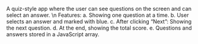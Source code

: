 A quiz-style app where the user can see questions on the screen and can select an answer. \n
Features: 
  a. Showing one question at a time. 
  b. User selects an answer and marked with blue. 
  c. After clicking “Next”: Showing the next question. 
  d. At the end, showing the total score. 
  e. Questions and answers stored in a JavaScript array. 
